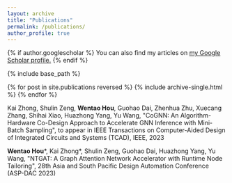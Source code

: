 ```yaml
---
layout: archive
title: "Publications"
permalink: /publications/
author_profile: true
---
```


{% if author.googlescholar %}
  You can also find my articles on <u><a href="{{author.googlescholar}}">my Google Scholar profile</a>.</u>
{% endif %}

{% include base_path %}

{% for post in site.publications reversed %}
  {% include archive-single.html %}
{% endfor %}

Kai Zhong, Shulin Zeng, **Wentao Hou**, Guohao Dai, Zhenhua Zhu, Xuecang Zhang, Shihai Xiao, Huazhong Yang, Yu Wang, "CoGNN: An Algorithm-Hardware Co-Design Approach to Accelerate GNN Inference with Mini-Batch Sampling", to appear in IEEE Transactions on Computer-Aided Design of Integrated Circuits and Systems (TCAD), IEEE, 2023

**Wentao Hou**\*, Kai Zhong\*, Shulin Zeng, Guohao Dai, Huazhong Yang, Yu Wang, "NTGAT: A Graph Attention Network Accelerator with Runtime Node Tailoring", 28th Asia and South Pacific Design Automation Conference (ASP-DAC 2023)
